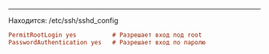 
___
Находится:  /etc/ssh/sshd_config
```ini
PermitRootLogin yes          # Разрешает вход под root
PasswordAuthentication yes   # Разрешает вход по паролю
```

